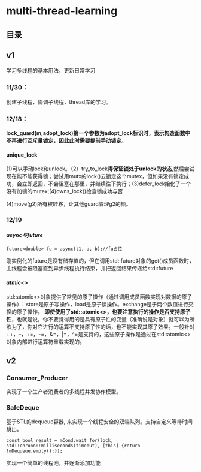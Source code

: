 # multi-thread-learning

## 目录

## v1

学习多线程的基本用法，更新日常学习

### 11/30：

创建子线程，协调子线程，thread库的学习。

### 12/18：

**lock_guard(m,adopt_lock)**第一个参数为adopt_lock标识时，表示构造函数中不再进行互斥量锁定，因此**此时需要提前手动锁定**。

#### **unique_lock**

(1)可以手动lock和unlock。（2）try_to_lock**得保证锁处于unlock的状态**,然后尝试现在能不能获得锁；尝试用mutx的lock()去锁定这个mutex，但如果没有锁定成功，会立即返回，不会阻塞在那里，并继续往下执行；(3)defer_lock始化了一个没有加锁的mutex;(4)owns_lock()检查锁成功与否

(4)move(g2)所有权转移，让其他guard管理g2的锁。

### 12/19

#### *async与future*

```
future<double> fu = async(t1, a, b);//fu占位
```

刚实例化的future是没有储存值的，但在调用std::future对象的get()成员函数时，主线程会被阻塞直到异步线程执行结束，并把返回结果传递给std::future

#### ***atmic<>***

std::atomic<>对象提供了常见的原子操作（通过调用成员函数实现对数据的原子操作）： store是原子写操作，load是原子读操作。exchange是于两个数值进行交换的原子操作。 **即使使用了std::atomic<>，也要注意执行的操作是否支持原子性**，也就是说，你不要觉得用的是具有原子性的变量（准确说是对象）就可以为所欲为了，你对它进行的运算不支持原子性的话，也不能实现其原子效果。一般针对++，–，+=，-=，&=，|=，^=是支持的，这些原子操作是通过在std::atomic<>对象内部进行运算符重载实现的。



## v2

### Consumer_Producer

实现了一个生产者消费者的多线程并发协作模型。

### SafeDeque

基于STL的dequeue容器, 来实现一个线程安全的双端队列。支持自定义等待时间跳出。

```
const bool result = mCond.wait_for(lock, std::chrono::milliseconds(timeout), [this] {return !mDequeue.empty();});
```



实现一个简单的线程池，并逐渐添加功能

